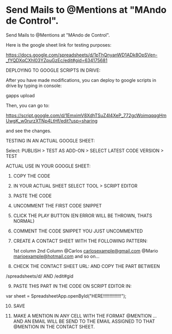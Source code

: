 Send Mails to @Mentions at "MAndo de Control".
==============================================

Send Mails to @Mentions at "MAndo de Control".

Here is the google sheet link for testing purposes:

https://docs.google.com/spreadsheets/d/1pThQnyanWD1ADk8OpSVen-_fYQDXqCXhI03YZpuGzEc/edit#gid=634175681




DEPLOYING TO GOOGLE SCRIPTS IN DRIVE:

After you have made modifications, you can deploy to google scripts in drive by typing in console:

gapps upload

Then, you can go to:

https://script.google.com/d/1EmximV8XdhTSuZ4l4XeP_772gcWoimqqqgHmUwgK_w0rurzXTNp4LtHf/edit?usp=sharing

and see the changes.




TESTING IN AN ACTUAL GOOGLE SHEET:

Select: PUBLISH > TEST AS ADD-ON > SELECT LATEST CODE VERSION > TEST



ACTUAL USE IN YOUR GOOGLE SHEET:

1. COPY THE CODE
2. IN YOUR ACTUAL SHEET SELECT TOOL > SCRIPT EDITOR
3. PASTE THE CODE
4. UNCOMMENT THE FIRST CODE SNIPPET
5. CLICK THE PLAY BUTTON (EN ERROR WILL BE THROWN, THATS NORMAL)
6. COMMENT THE CODE SNIPPET YOU JUST UNCOMMENTED
7. CREATE A CONTACT SHEET WITH THE FOLLOWING PATTERN:

    1st column      2nd Column
    @Carlos         carlosexample@gmail.com
    @Mario          marioexample@hotmail.com
    and so on...

8. CHECK THE CONTACT SHEET URL: AND COPY THE PART BETWEEN

/spreadsheets/d/      AND        /edit#gid

9. PASTE THIS PART IN THE CODE ON SCRIPT EDITOR IN:

var sheet = SpreadsheetApp.openById("HERE!!!!!!!!!!!!!!");

10. SAVE

11. MAKE A MENTION IN ANY CELL WITH THE FORMAT @MENTION ... AND AN EMAIL WILL BE SEND TO THE EMAIL ASSIGNED TO THAT @MENTION IN THE CONTACT SHEET.
